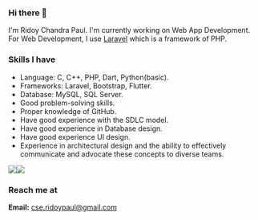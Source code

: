 ### Hi there 👋
I'm Ridoy Chandra Paul. I'm currently working on Web App Development. For Web Development, I use [Laravel](https://laravel.com) which is a framework of PHP.

### Skills I have
* Language: C, C++, PHP, Dart, Python(basic).
* Frameworks: Laravel, Bootstrap, Flutter.
* Database: MySQL, SQL Server.
* Good problem-solving skills.
* Proper knowledge of GitHub.
* Have good experience with the SDLC model.
* Have good experience in Database design.
* Have good experience UI design.
* Experience in architectural design and the ability to effectively communicate and advocate these concepts to diverse teams.

<div style="display: flex; flex-direction: row;">
    <a href="https://github.com/Ridoy-paul/github-readme-stats">
        <img align="center" src="https://github-readme-stats.vercel.app/api/top-langs/?username=Ridoy-paul&layout=compact" />
    </a>
    <a href="https://github.com/Ridoy-paul/github-readme-stats">
        <img align="center" src="https://github-readme-stats.vercel.app/api?username=Ridoy-paul&show_icons=true" />
    </a>
</div>

### Reach me at
**Email:** cse.ridoypaul@gmail.com
